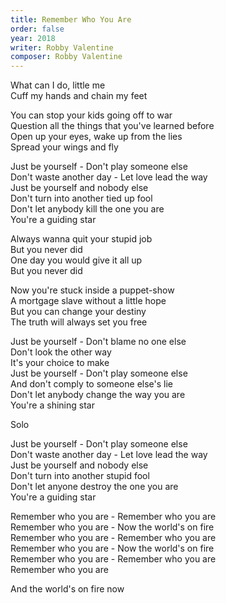 ```yaml
---
title: Remember Who You Are
order: false
year: 2018
writer: Robby Valentine
composer: Robby Valentine
---
```


<p>What can I do, little me<br />
Cuff my hands and chain my feet</p>

<p>You can stop your kids going off to war<br />
Question all the things that you've learned before<br />
Open up your eyes, wake up from the lies<br />
Spread your wings and fly</p>

<p>Just be yourself - Don't play someone else<br />
Don't waste another day - Let love lead the way<br />
Just be yourself and nobody else<br />
Don't turn into another tied up fool<br />
Don't let anybody kill the one you are<br />
You're a guiding star</p>

<p>Always wanna quit your stupid job<br />
But you never did<br />
One day you would give it all up<br />
But you never did</p>

<p>Now you're stuck inside a puppet-show<br />
A mortgage slave without a little hope<br />
But you can change your destiny<br />
The truth will always set you free</p>

<p>Just be yourself - Don't blame no one else<br />
Don't look the other way <br />
It's your choice to make<br />
Just be yourself - Don't play someone else<br />
And don't comply to someone else's lie<br />
Don't let anybody change the way you are<br />
You're a shining star</p>

<p class="em">Solo</p>

<p>Just be yourself - Don't play someone else<br />
Don't waste another day - Let love lead the way<br />
Just be yourself and nobody else<br />
Don't turn into another stupid fool<br />
Don't let anyone destroy the one you are<br />
You're a guiding star</p>

<p>Remember who you are - Remember who you are<br />
Remember who you are - Now the world's on fire<br />
Remember who you are - Remember who you are<br />
Remember who you are - Now the world's on fire<br />
Remember who you are - Remember who you are<br />
Remember who you are</p>

<p>And the world's on fire now</p>